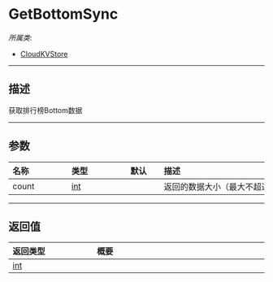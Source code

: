 # GetBottomSync

*所属类*:
* [CloudKVStore](/Api/Classes/Cloud/CloudKVStore.md)
------------------------------------------------------------------------------------------
## 描述

获取排行榜Bottom数据

------------------------------------------------------------------------------------------
## 参数

|<div style="width:100px">名称</div>|<div style="width:100px">类型</div>|<div style="width:50px">默认</div>|<div style="width:350px">描述</div>|
|:---|:---|:---|:---|
|count|[int](/Api/DataType/Number.md)||返回的数据大小（最大不超过100)|

------------------------------------------------------------------------------------------
## 返回值

|<div style="width:150px">返回类型</div>|<div style="width:520px">概要</div>|
|:---|:---|
|[int](/Api/DataType/Number.md)||
